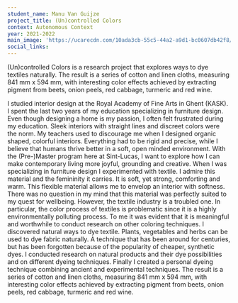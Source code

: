 ```yaml
---
student_name: Manu Van Guijze
project_title: (Un)controlled Colors
context: Autonomous Context
year: 2021-2022
main_image: 'https://ucarecdn.com/10ada3cb-55c5-44a2-a9d1-bc0607db42f8/'
social_links:
---
```


(Un)controlled Colors is a research project that explores ways to dye textiles naturally. The result is a series of cotton and linen cloths, measuring 841 mm x 594 mm, with interesting color effects achieved by extracting pigment from beets, onion peels, red cabbage, turmeric and red wine.

I studied interior design at the Royal Academy of Fine Arts in Ghent (KASK). I spent the last two years of my education specializing in furniture design. Even though designing a home is my passion, I often felt frustrated during my education. Sleek interiors with straight lines and discreet colors were the norm. My teachers used to discourage me when I designed organic shaped, colorful interiors. Everything had to be rigid and precise, while I believe that humans thrive better in a soft, open minded environment. With the (Pre-)Master program here at Sint-Lucas, I want to explore how I can make contemporary living more joyful, grounding and creative. When I was specializing in furniture design I experimented with textile. I admire this material and the femininity it carries. It is soft, yet strong, comforting and warm. This flexible material allows me to envelop an interior with softness. There was no question in my mind that this material was perfectly suited to my quest for wellbeing. However, the textile industry is a troubled one. In particular, the color process of textiles is problematic since it is a highly environmentally polluting process. To me it was evident that it is meaningful and worthwhile to conduct research on other coloring techniques. I discovered natural ways to dye textile. Plants, vegetables and herbs can be used to dye fabric naturally. A technique that has been around for centuries, but has been forgotten because of the popularity of cheaper, synthetic dyes. I conducted research on natural products and their dye possibilities and on different dyeing techniques. Finally I created a personal dyeing technique combining ancient and experimental techniques. The result is a series of cotton and linen cloths, measuring 841 mm x 594 mm, with interesting color effects achieved by extracting pigment from beets, onion peels, red cabbage, turmeric and red wine.
